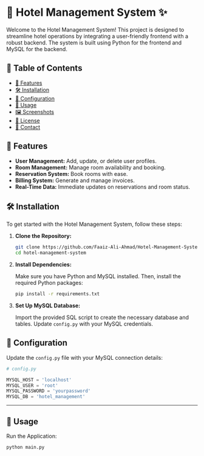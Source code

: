 # 🏨 Hotel Management System ✨

Welcome to the Hotel Management System! This project is designed to streamline hotel operations by integrating a user-friendly frontend with a robust backend. The system is built using Python for the frontend and MySQL for the backend.

## 📜 Table of Contents
- [🌟 Features](#features)
- [🛠️ Installation](#installation)
- [🔧 Configuration](#configuration)
- [🚀 Usage](#usage)
- [🖼️ Screenshots](#screenshots)
- [📝 License](#license)
- [📧 Contact](#contact)

## 🌟 Features
- **User Management:** Add, update, or delete user profiles.
- **Room Management:** Manage room availability and booking.
- **Reservation System:** Book rooms with ease.
- **Billing System:** Generate and manage invoices.
- **Real-Time Data:** Immediate updates on reservations and room status.

## 🛠️ Installation
To get started with the Hotel Management System, follow these steps:

1. **Clone the Repository:**

    ```bash
    git clone https://github.com/Faaiz-Ali-Ahmad/Hotel-Management-System.git
    cd hotel-management-system
    ```

2. **Install Dependencies:**

    Make sure you have Python and MySQL installed. Then, install the required Python packages:

    ```bash
    pip install -r requirements.txt
    ```

3. **Set Up MySQL Database:**

    Import the provided SQL script to create the necessary database and tables.
    Update `config.py` with your MySQL credentials.

## 🔧 Configuration
Update the `config.py` file with your MySQL connection details:

```python
# config.py

MYSQL_HOST = 'localhost'
MYSQL_USER = 'root'
MYSQL_PASSWORD = 'yourpassword'
MYSQL_DB = 'hotel_management' 
```
---
## 🚀 Usage

Run the Application:

```bash
python main.py
```
